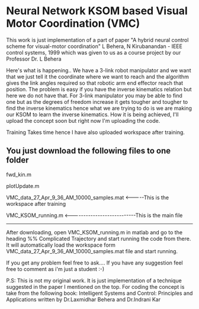 # Neural Network KSOM based Visual Motor Coordination (VMC)
This work is just implementation of a part of paper "A hybrid neural control scheme for visual-motor coordination"
L Behera, N Kirubanandan - IEEE control systems, 1999 which was given to us as a course project by our Professor Dr. L Behera

Here's what is happening..
We have a 3-link robot manipulator and we want that we just tell it the coordinate where we want to reach and the algorithm gives the
link angles required so that robotic arm end effector reach that position. The problem is easy if you have the inverse kinematics
relation but here we do not have that. For 3-link manipulator you may be able to find one but as the degrees of freedom increase it gets
tougher and tougher to find the inverse kinematics hence what we are trying to do is we are making our KSOM to learn the inverse kinematics.
How it is being achieved, I'll upload the concept soon but right now I'm uploading the code.

Training Takes time hence I have also uploaded workspace after training.

You just download the following files to one folder
------------------------------------------------------------------------------------------------------

fwd_kin.m

plotUpdate.m

VMC_data_27_Apr_9_36_AM_10000_samples.mat  <-----This is the workspace after training

VMC_KSOM_running.m   <---------------------------This is the main file

------------------------------------------------------------------------------------------------------

After downloading, open VMC_KSOM_running.m in matlab and go to the heading %% Complicated Trajectory
and start running the code from there. It will automatically load the
workspace form VMC_data_27_Apr_9_36_AM_10000_samples.mat file and start running.

If you get any problem feel free to ask....
If you have any suggestion feel free to comment as i'm just a student :-)




P.S: This is not my original work. It is just implementation of a technique suggested in the paper I mentioned on the top. For coding
the concept is take from the following book: Intelligent Systems and Control: Principles and Applications written by
Dr.Laxmidhar Behera and Dr.Indrani Kar
